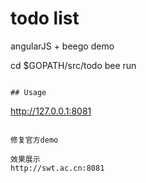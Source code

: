 # todo list

angularJS + beego demo

cd $GOPATH/src/todo
bee run
```

## Usage

```
http://127.0.0.1:8081
```

修复官方demo

效果展示
http://swt.ac.cn:8081